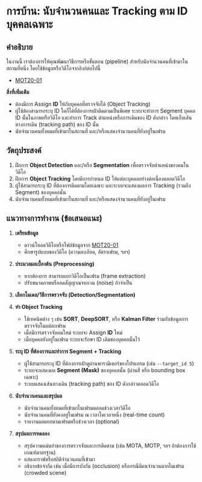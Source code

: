 
# การบ้าน: นับจำนวนคนและ Tracking ตาม ID บุคคลเฉพาะ

## คำอธิบาย
ในงานนี้ เราต้องการให้คุณพัฒนาวิธีการหรือขั้นตอน (pipeline) สำหรับนับจำนวนคนที่เข้ามาในสถานที่หนึ่ง โดยใช้ข้อมูลหรือวิดีโอจากลิงก์ต่อไปนี้  
- [MOT20-01](https://motchallenge.net/vis/MOT20-01)  

**สิ่งที่เพิ่มเติม**  
- ต้องมีการ Assign **ID** ให้กับบุคคลที่ตรวจจับได้ (Object Tracking)  
- ผู้ใช้ต้องสามารถระบุ ID ใดก็ได้ที่ต้องการเฝ้าติดตามเป็นพิเศษ ระบบจะทำการ Segment บุคคล ID นั้นในภาพหรือวิดีโอ และทำการ Track ตำแหน่งหรือการเดินของ ID ดังกล่าว โดยเก็บเส้นทางการเดิน (tracking path) ของ ID นั้น
- นับจำนวนคนทั้งหมดที่เข้ามาในสถานที่ และ/หรือแสดงจำนวนคนที่ยังอยู่ในเฟรม



## วัตถุประสงค์
1. ฝึกการ **Object Detection** และ/หรือ **Segmentation** เพื่อตรวจจับตำแหน่งของคนในวิดีโอ  
2. ฝึกการ **Object Tracking** โดยมีการกำหนด ID ให้แต่ละบุคคลอย่างต่อเนื่องตลอดวิดีโอ  
3. ผู้ใช้สามารถระบุ ID ที่ต้องการติดตามโดยเฉพาะ และระบบจะแสดงผลการ Tracking (รวมถึง Segment) ของบุคคลนั้น  
4. นับจำนวนคนทั้งหมดที่เข้ามาในสถานที่ และ/หรือแสดงจำนวนคนที่ยังอยู่ในเฟรม

## แนวทางการทำงาน (ข้อเสนอแนะ)
1. **เตรียมข้อมูล**  
   - ดาวน์โหลดวิดีโอหรือไฟล์ข้อมูลจาก [MOT20-01](https://motchallenge.net/vis/MOT20-01)  
   - ศึกษารูปแบบของวิดีโอ (ความละเอียด, อัตราเฟรม, ฯลฯ)

2. **ประมวลผลเบื้องต้น (Preprocessing)**  
   - หากต้องการ สามารถแยกวิดีโอเป็นเฟรม (frame extraction)  
   - ปรับขนาดภาพหรือลดสัญญาณรบกวน (noise) ถ้าจำเป็น

3. **เลือกโมเดล/วิธีการตรวจจับ (Detection/Segmentation)**  

4. **ทำ Object Tracking**  
   - ใช้เทคนิคต่าง ๆ เช่น **SORT**, **DeepSORT**, หรือ **Kalman Filter** ร่วมกับข้อมูลการตรวจจับในแต่ละเฟรม  
   - เมื่อมีการตรวจจับคนใหม่ ระบบจะ Assign **ID** ใหม่  
   - เมื่อบุคคลยังอยู่ในเฟรม ระบบจะรักษา ID เดิมของบุคคลนั้นไว้

5. **ระบุ ID ที่ต้องการและทำการ Segment + Tracking**  
   - ผู้ใช้สามารถระบุ ID ที่ต้องการเฝ้าดูผ่านพารามิเตอร์ของโปรแกรม (เช่น `--target_id 5`)  
   - ระบบจะแสดงผล **Segment (Mask)** ของบุคคลนั้น (ผ่านสี หรือ bounding box เฉพาะ)  
   - ระบบแสดงเส้นทางเดิน (tracking path) ของ ID ดังกล่าวตลอดวิดีโอ

6. **นับจำนวนคนและสรุปผล**  
   - นับจำนวนคนทั้งหมดที่เข้ามาในเฟรมตลอดช่วงเวลาวิดีโอ  
   - นับจำนวนคนที่ยังคงอยู่ในเฟรม ณ เวลาใดเวลาหนึ่ง (real-time count)  
   - รายงานผลแยกตามเฟรมหรือช่วงเวลา (optional)

7. **สรุปผลการทดลอง**  
   - สรุปความแม่นยำของการตรวจจับและการติดตาม (เช่น MOTA, MOTP, ฯลฯ ถ้าต้องการใช้เกณฑ์มาตรฐาน)  
   - แสดงกราฟหรือสถิติจำนวนคนที่เข้ามา  
   - อธิบายข้อจำกัด เช่น เมื่อมีการบังกัน (occlusion) หรือกรณีมีคนจำนวนมากในเฟรม (crowded scene)

